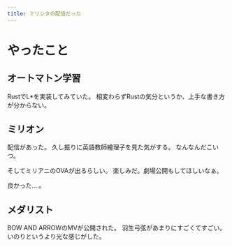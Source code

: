 ```yaml
---
title: ミリシタの配信だった
---
```


# やったこと

## オートマトン学習

RustでL*を実装してみていた。
相変わらずRustの気分というか、上手な書き方が分からない。

## ミリオン

配信があった。
久し振りに英語教師繪理子を見た気がする。
なんなんだこいつ。

そしてミリアニのOVAが出るらしい。
楽しみだ。劇場公開もしてほしいなぁ。

良かった‥‥。

## メダリスト

BOW AND ARROWのMVが公開された。
羽生弓弦があまりにすごくてすごい。
いのりというより光な感じがした。
